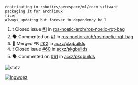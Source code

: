 ```
contributing to robotics/aerospace/ml/rocm software
packaging it for archlinux
ricer
always updating but forever in dependency hell
```

<!--START_SECTION:activity-->
1. ❗️ Closed issue [#1](https://github.com//ros-noetic-arch/ros-noetic-rqt-bag/issues/1) in [ros-noetic-arch/ros-noetic-rqt-bag](https://github.com//ros-noetic-arch/ros-noetic-rqt-bag)
2. 🗣 Commented on [#1](https://github.com//ros-noetic-arch/ros-noetic-rqt-bag/issues/1) in [ros-noetic-arch/ros-noetic-rqt-bag](https://github.com//ros-noetic-arch/ros-noetic-rqt-bag)
3. 🎉 Merged PR [#62](https://github.com//acxz/pkgbuilds/pull/62) in [acxz/pkgbuilds](https://github.com//acxz/pkgbuilds)
4. ❗️ Closed issue [#60](https://github.com//acxz/pkgbuilds/issues/60) in [acxz/pkgbuilds](https://github.com//acxz/pkgbuilds)
5. 🗣 Commented on [#61](https://github.com//acxz/pkgbuilds/issues/61) in [acxz/pkgbuilds](https://github.com//acxz/pkgbuilds)
<!--END_SECTION:activity-->


![statz](https://github-readme-stats.vercel.app/api?username=acxz&include_all_commits=true&show_icons=true)

[![lngwgez](https://github-readme-stats.vercel.app/api/top-langs/?username=acxz&layout=compact)](https://github.com/acxz/github-readme-stats)


<!--
**acxz/acxz** is a ✨ _special_ ✨ repository because its `README.md` (this file) appears on your GitHub profile.

Here are some ideas to get you started:

- 🔭 I’m currently working on ...
- 🌱 I’m currently learning ...
- 👯 I’m looking to collaborate on ...
- 🤔 I’m looking for help with ...
- 💬 Ask me about ...
- 📫 How to reach me: ...
- 😄 Pronouns: ...
- ⚡ Fun fact: ...
-->
